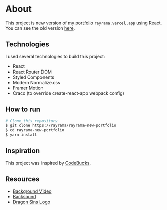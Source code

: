# About

This project is new version of [my portfolio](https://rayrama.vercel.app) `rayrama.vercel.app` using React. You can see the old version [here](https://rayrama.github.io/).

## Technologies

I used several technologies to build this project:

- React
- React Router DOM
- Styled Components
- Modern Normalize.css
- Framer Motion
- Craco (to override create-react-app webpack config)

## How to run

```bash
# Clone this repository
$ git clone https://rayrama/rayrama-new-portfolio
$ cd rayrama-new-portfolio
$ yarn install
```

## Inspiration

This project was inspired by [CodeBucks](https://www.youtube.com/watch?v=jcohAIaSy2M).

## Resources

- [Background Video](https://moewalls.com/anime/meliodas-assault-mode-the-seven-deadly-sins-live-wallpaper/)
- [Backsound](https://www.youtube.com/watch?v=sbTVZMJ9Z2I)
- [Dragon Sins Logo](https://www.nicepng.com/ourpic/u2w7e6y3w7i1y3i1_symbol-dragon-nanatsu-no-taizai-meliodas-symbol/)
